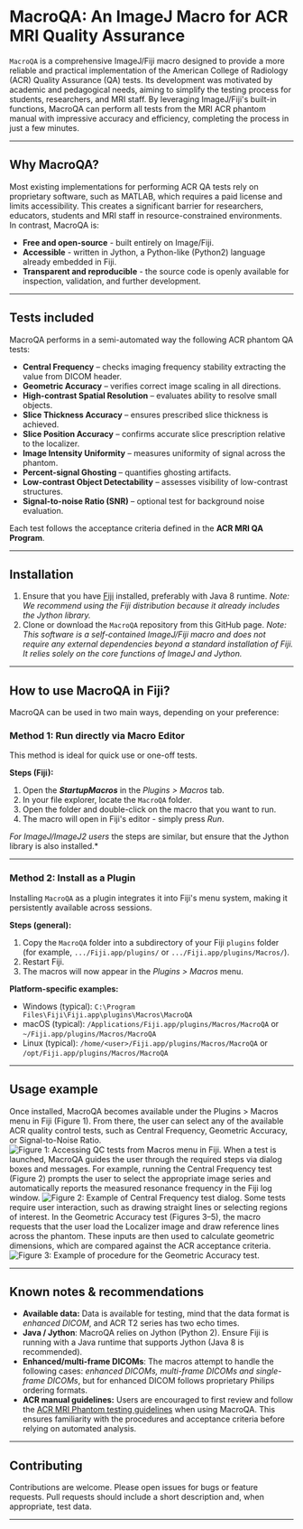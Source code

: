 # MacroQA: An ImageJ Macro for ACR MRI Quality Assurance
`MacroQA` is a comprehensive ImageJ/Fiji macro designed to provide a more reliable and practical implementation of the American College of Radiology (ACR) Quality Assurance (QA) tests. Its development was motivated by academic and pedagogical needs, aiming to simplify the testing process for students, researchers, and MRI staff. By leveraging ImageJ/Fiji's built-in functions, MacroQA can perform all tests from the MRI ACR phantom manual with impressive accuracy and efficiency, completing the process in just a few minutes.

---

## Why MacroQA?
Most existing implementations for performing ACR QA tests rely on proprietary software, such as MATLAB, which requires a paid license and limits accessibility. This creates a significant barrier for researchers, educators, students and MRI staff in resource-constrained environments.\
In contrast, MacroQA is:
- **Free and open-source** - built entirely on Image/Fiji.
- **Accessible** - written in Jython, a Python-like (Python2) language already embedded in Fiji.
- **Transparent and reproducible** - the source code is openly available for inspection, validation, and further development.

---

## Tests included
MacroQA performs in a semi-automated way the following ACR phantom QA tests:
- **Central Frequency** – checks imaging frequency stability extracting the value from DICOM header.  
- **Geometric Accuracy** – verifies correct image scaling in all directions.  
- **High-contrast Spatial Resolution** – evaluates ability to resolve small objects.  
- **Slice Thickness Accuracy** – ensures prescribed slice thickness is achieved.  
- **Slice Position Accuracy** – confirms accurate slice prescription relative to the localizer.  
- **Image Intensity Uniformity** – measures uniformity of signal across the phantom.  
- **Percent-signal Ghosting** – quantifies ghosting artifacts.  
- **Low-contrast Object Detectability** – assesses visibility of low-contrast structures.  
- **Signal-to-noise Ratio (SNR)** – optional test for background noise evaluation.  

Each test follows the acceptance criteria defined in the **ACR MRI QA Program**.  

---

## Installation
1. Ensure that you have [Fiji](https://imagej.net/software/fiji/) installed, preferably with Java 8 runtime.
*Note: We recommend using the Fiji distribution because it already includes the Jython library.*
2. Clone or download the `MacroQA` repository from this GitHub page.
*Note: This software is a self-contained ImageJ/Fiji macro and does not require any external dependencies beyond a standard installation of Fiji. It relies solely on the core functions of ImageJ and Jython.*


---

## How to use MacroQA in Fiji?
MacroQA can be used in two main ways, depending on your preference:

### Method 1: Run directly via Macro Editor
This method is ideal for quick use or one-off tests.

**Steps (Fiji):**
1. Open the ***StartupMacros*** in the *Plugins > Macros* tab.
2. In your file explorer, locate the `MacroQA` folder.
3. Open the folder and double-click on the macro that you want to run.
4. The macro will open in Fiji's editor - simply press *Run*.

*For ImageJ/ImageJ2 users* the steps are similar, but ensure that the Jython library is also installed.*

---

### Method 2: Install as a Plugin
Installing `MacroQA` as a plugin integrates it into Fiji's menu system, making it persistently available across sessions.

**Steps (general):**
1. Copy the `MacroQA` folder into a subdirectory of your Fiji `plugins` folder (for example, `.../Fiji.app/plugins/` or `.../Fiji.app/plugins/Macros/`).
2. Restart Fiji.
3. The macros will now appear in the *Plugins > Macros* menu.

**Platform-specific examples:**
- Windows (typical): `C:\Program Files\Fiji\Fiji.app\plugins\Macros\MacroQA`
- macOS (typical): `/Applications/Fiji.app/plugins/Macros/MacroQA` or `~/Fiji.app/plugins/Macros/MacroQA`
- Linux (typical): `/home/<user>/Fiji.app/plugins/Macros/MacroQA` or `/opt/Fiji.app/plugins/Macros/MacroQA`

---

## Usage example
Once installed, MacroQA becomes available under the Plugins > Macros menu in Fiji (Figure 1). From there, the user can select any of the available ACR quality control tests, such as Central Frequency, Geometric Accuracy, or Signal-to-Noise Ratio.
![Figure 1: Accessing QC tests from Macros menu in Fiji.](./figures/macro001.png)
When a test is launched, MacroQA guides the user through the required steps via dialog boxes and messages. For example, running the Central Frequency test (Figure 2) prompts the user to select the appropriate image series and automatically reports the measured resonance frequency in the Fiji log window.
![Figure 2: Example of Central Frequency test dialog.](./figures/macro002.png)
Some tests require user interaction, such as drawing straight lines or selecting regions of interest. In the Geometric Accuracy test (Figures 3–5), the macro requests that the user load the Localizer image and draw reference lines across the phantom. These inputs are then used to calculate geometric dimensions, which are compared against the ACR acceptance criteria.
![Figure 3: Example of procedure for the Geometric Accuracy test.](./figures/macro003.png)

---

## Known notes & recommendations
- **Available data:** Data is available for testing, mind that the data format is *enhanced DICOM*, and ACR T2 series has two echo times.
- **Java / Jython**: MacroQA relies on Jython (Python 2). Ensure Fiji is running with a Java runtime that supports Jython (Java 8 is recommended).  
- **Enhanced/multi-frame DICOMs**: The macros attempt to handle the following cases: *enhanced DICOMs, multi-frame DICOMs and single-frame DICOMs*, but for enhanced DICOM follows proprietary Philips ordering formats.
- **ACR manual guidelines:** Users are encouraged to first review and follow the [ACR MRI Phantom testing guidelines](https://accreditationsupport.acr.org/helpdesk/attachments/11093487417) when using MacroQA. This ensures familiarity with the procedures and acceptance criteria before relying on automated analysis.

---

## Contributing
Contributions are welcome. Please open issues for bugs or feature requests. Pull requests should include a short description and, when appropriate, test data.

---


